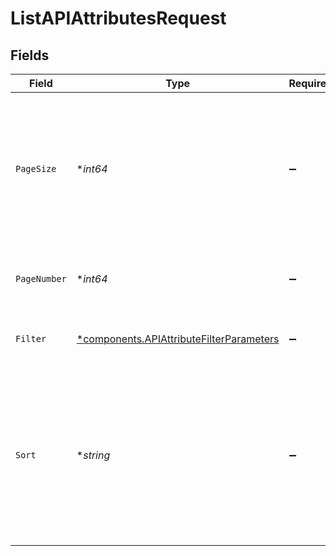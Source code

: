 # ListAPIAttributesRequest


## Fields

| Field                                                                                                              | Type                                                                                                               | Required                                                                                                           | Description                                                                                                        | Example                                                                                                            |
| ------------------------------------------------------------------------------------------------------------------ | ------------------------------------------------------------------------------------------------------------------ | ------------------------------------------------------------------------------------------------------------------ | ------------------------------------------------------------------------------------------------------------------ | ------------------------------------------------------------------------------------------------------------------ |
| `PageSize`                                                                                                         | **int64*                                                                                                           | :heavy_minus_sign:                                                                                                 | The maximum number of items to include per page. The last page of a collection may include fewer items.            | 10                                                                                                                 |
| `PageNumber`                                                                                                       | **int64*                                                                                                           | :heavy_minus_sign:                                                                                                 | Determines which page of the entities to retrieve.                                                                 | 1                                                                                                                  |
| `Filter`                                                                                                           | [*components.APIAttributeFilterParameters](../../models/components/apiattributefilterparameters.md)                | :heavy_minus_sign:                                                                                                 | Filters API attributes in the response.                                                                            |                                                                                                                    |
| `Sort`                                                                                                             | **string*                                                                                                          | :heavy_minus_sign:                                                                                                 | Sorts a collection of API attributes. Supported sort attributes are:<br/>  - id<br/>  - key<br/>  - created_at<br/>  - updated_at<br/> | created_at desc                                                                                                    |